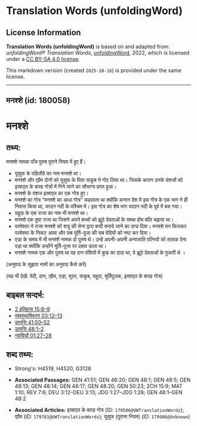 # Translation Words (unfoldingWord)

## License Information

**Translation Words (unfoldingWord)** is based on and adapted from: _unfoldingWord® Translation Words_, [unfoldingWord](https://unfoldingword.org/utw), 2022, which is licensed under a [CC BY-SA 4.0 license](https://creativecommons.org/licenses/by-sa/4.0/legalcode.en).

This markdown version (created `2025-10-16`) is provided under the same license.



--------------------------------

## मनश्शे (id: 180058)

मनश्शे
======

तथ्य:
-----

मनश्शे नामक पाँच पुरुष पुराने नियम में हुए हैं।

* यूसुफ के पहिलौठे का नाम मनश्शे था।
* मनश्शे और एप्रैम दोनों को यूसुफ के पिता याकूब ने गोद लिया था। जिसके कारण उनके वंशजों को इस्राएल के बारह गोत्रों में गिने जाने का सौभाग्य प्राप्त हुआ।
* मनश्शे के वंशज इस्राएल का एक गोत्र हुए।
* मनश्शे का गोत्र “मनश्शे का आधा गोत्र” कहलाता था क्योंकि कनान देश में इस गोत्र के एक भाग ने ही निवास किया था, यरदन नदी के पश्चिम में। इस गोत्र का शेष भाग यरदन नदी के पूर्व में बस गया।
* यहूदा के एक राजा का नाम भी मनश्शे था।
* मनश्शे एक दुष्ट राजा था जिसने अपने बच्चों को झूठे देवताओं के समक्ष होम बलि चढ़ाया था।
* परमेश्वर ने राजा मनश्शे को शत्रु की सेना द्वारा बन्दी बनाये जाने का दण्ड दिया। मनश्शे मन फिराकर परमेश्वर के निकट आया और सब मूर्ति\-पूजा की सब वेदियों को नष्ट कर दिया।
* एज्रा के समय में भी मनश्शे नामक दो पुरुष थे। उन्हें अपनी\-अपनी अन्यजाति पत्नियों को तलाक देना पड़ा था क्योंकि उन्होंने मूर्ति\-पूजा पर दबाव डाला था।
* मनश्शे नामक एक और पुरुष था वह दान वंशियों में कुछ का दादा था, वे झूठे देवताओं के पुजारी थे ।

(अनुवाद के सुझाव नामों का अनुवाद कैसे करें)

(यह भी देखें: वेदी, दान, एप्रैम, एज्रा, मूरत, याकूब, यहूदा, मूर्तिपूजक, इस्राएल के बारह गोत्र)

बाइबल सन्दर्भ:
--------------

* [2 इतिहास 15:8–9](https://ref.ly/2Chr0:0)
* [व्यवस्थाविवरण 03:12–13](https://ref.ly/Deut3:12-Deut3:13)
* [उत्पत्ति 41:50–52](https://ref.ly/Gen41:50-Gen41:52)
* [उत्पत्ति 48:1–2](https://ref.ly/Gen48:1-Gen48:2)
* [न्यायियों 01:27–28](https://ref.ly/Judg1:27-Judg1:28)

शब्द तथ्य:
----------

* Strong's: H4519, H4520, G3128

* **Associated Passages:** GEN 41:51; GEN 46:20; GEN 48:1; GEN 48:5; GEN 48:13; GEN 48:14; GEN 48:17; GEN 48:20; GEN 50:23; 2CH 15:9; MAT 1:10; REV 7:6; DEU 3:12–DEU 3:13; JDG 1:27–JDG 1:28; GEN 48:1–GEN 48:2
* **Associated Articles:** इस्राएल के बारह गोत्र (ID: `179506@UWTranslationWords`); एप्रैम (ID: `179781@UWTranslationWords`); यूसुफ (पुराना नियम) (ID: `179986@Unknown`)

